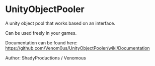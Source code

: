 # UnityObjectPooler
A unity object pool that works based on an interface.

Can be used freely in your games.

Documentation can be found here: https://github.com/Venom0us/UnityObjectPooler/wiki/Documentation

Author: ShadyProductions / Venomous
